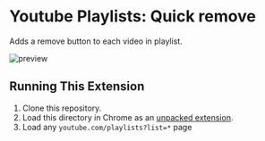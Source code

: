 # Youtube Playlists: Quick remove
Adds a remove button to each video in playlist.

![preview](https://github.com/user-attachments/assets/0f382ea1-957b-4ce4-a5de-1ad01c6b25e1)

## Running This Extension
1. Clone this repository.
2. Load this directory in Chrome as an [unpacked extension](https://developer.chrome.com/docs/extensions/mv3/getstarted/development-basics/#load-unpacked).
3. Load any ```youtube.com/playlists?list=*``` page
